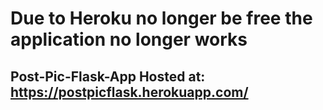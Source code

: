 ﻿# Due to Heroku no longer be free the application no longer works
 ## Post-Pic-Flask-App Hosted at: https://postpicflask.herokuapp.com/
